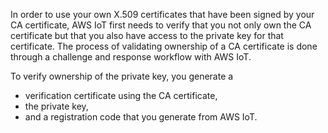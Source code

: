  In order to use your own X.509 certificates that have been signed by your CA certificate, AWS IoT first needs to verify that 
 you not only own the CA certificate but that you also have access to the private key for that certificate. The process of 
 validating ownership of a CA certificate is done through a  challenge and response workflow with AWS IoT.
 
 To verify ownership of the private key, you generate a
 - verification certificate using the CA certificate, 
 - the private key, 
 - and a registration code that you generate from AWS IoT.
 
 
